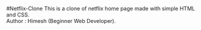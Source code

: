#Netflix-Clone
This is a clone of netflix home page made with simple HTML and CSS.<br>
Author : Himesh (Beginner Web Developer).